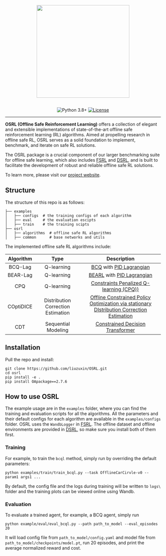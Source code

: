 <div align="center">
  <a href="http://fsrl.readthedocs.io"><img width="300px" height="auto" src="docs/_static/images/osrl-logo.png"></a>
</div>

<br/>

<div align="center">

  <a>![Python 3.8+](https://img.shields.io/badge/Python-3.8%2B-brightgreen.svg)</a>
  [![License](https://img.shields.io/badge/License-MIT-yellow.svg)](#license)
  <!-- [![Documentation Status](https://img.shields.io/readthedocs/fsrl?logo=readthedocs)](https://fsrl.readthedocs.io) -->
  <!-- [![CodeCov](https://codecov.io/github/liuzuxin/fsrl/branch/main/graph/badge.svg?token=BU27LTW9F3)](https://codecov.io/github/liuzuxin/fsrl)
  [![Tests](https://github.com/liuzuxin/fsrl/actions/workflows/test.yml/badge.svg)](https://github.com/liuzuxin/fsrl/actions/workflows/test.yml) -->
  <!-- [![CodeCov](https://img.shields.io/codecov/c/github/liuzuxin/fsrl/main?logo=codecov)](https://app.codecov.io/gh/liuzuxin/fsrl) -->
  <!-- [![tests](https://img.shields.io/github/actions/workflow/status/liuzuxin/fsrl/test.yml?label=tests&logo=github)](https://github.com/liuzuxin/fsrl/tree/HEAD/tests) -->
  <!-- [![PyPI](https://img.shields.io/pypi/v/fsrl?logo=pypi)](https://pypi.org/project/fsrl) -->
  <!-- [![GitHub Repo Stars](https://img.shields.io/github/stars/liuzuxin/fsrl?color=brightgreen&logo=github)](https://github.com/liuzuxin/fsrl/stargazers)
  [![Downloads](https://static.pepy.tech/personalized-badge/fsrl?period=total&left_color=grey&right_color=blue&left_text=downloads)](https://pepy.tech/project/fsrl) -->
   <!-- [![License](https://img.shields.io/github/license/liuzuxin/fsrl?label=license)](#license) -->

</div>

---

**OSRL (Offline Safe Reinforcement Learning)** offers a collection of elegant and extensible implementations of state-of-the-art offline safe reinforcement learning (RL) algorithms. Aimed at propelling research in offline safe RL, OSRL serves as a solid foundation to implement, benchmark, and iterate on safe RL solutions.

The OSRL package is a crucial component of our larger benchmarking suite for offline safe learning, which also includes [FSRL](https://github.com/liuzuxin/FSRL) and [DSRL](https://github.com/liuzuxin/DSRL), and is built to facilitate the development of robust and reliable offline safe RL solutions.

To learn more, please visit our [project website](http://www.offline-saferl.org).

## Structure
The structure of this repo is as follows:
```
├── examples
│   ├── configs  # the training configs of each algorithm
│   ├── eval     # the evaluation escipts
│   ├── train    # the training scipts
├── osrl
│   ├── algorithms  # offline safe RL algorithms
│   ├── common      # base networks and utils
```
The implemented offline safe RL algorithms include:

| Algorithm           | Type           | Description           |
|:-------------------:|:-----------------:|:------------------------:|
| BCQ-Lag             | Q-learning           | [BCQ](https://arxiv.org/pdf/1812.02900.pdf) with [PID Lagrangian](https://arxiv.org/abs/2007.03964) |
| BEAR-Lag            | Q-learning           | [BEARL](https://arxiv.org/abs/1906.00949) with [PID Lagrangian](https://arxiv.org/abs/2007.03964)   |
| CPQ                 | Q-learning           | [Constraints Penalized Q-learning (CPQ))](https://arxiv.org/abs/2107.09003) |
| COptiDICE           | Distribution Correction Estimation           | [Offline Constrained Policy Optimization via stationary DIstribution Correction Estimation](https://arxiv.org/abs/2204.08957) |
| CDT                 | Sequential Modeling | [Constrained Decision Transformer](https://arxiv.org/abs/2302.07351) |


## Installation
Pull the repo and install:
```
git clone https://github.com/liuzuxin/OSRL.git
cd osrl
pip install -e .
pip install OApackage==2.7.6
```

## How to use OSRL

The example usage are in the `examples` folder, where you can find the training and evaluation scripts for all the algorithms. 
All the parameters and their default configs for each algorithm are available in the `examples/configs` folder. 
OSRL uses the `WandbLogger` in [FSRL](https://github.com/liuzuxin/FSRL). The offline dataset and offline environments are provided in [DSRL](https://github.com/liuzuxin/DSRL), so make sure you install both of them first.

### Training
For example, to train the `bcql` method, simply run by overriding the default parameters:

```shell
python examples/train/train_bcql.py --task OfflineCarCirvle-v0 --param1 args1 ...
```
By default, the config file and the logs during training will be written to `logs\` folder and the training plots can be viewed online using Wandb.

### Evaluation
To evaluate a trained agent, for example, a BCQ agent, simply run
```
python example/eval/eval_bcql.py --path path_to_model --eval_episodes 20
```
It will load config file from `path_to_model/config.yaml` and model file from `path_to_model/checkpoints/model.pt`, run 20 episodes, and print the average normalized reward and cost.